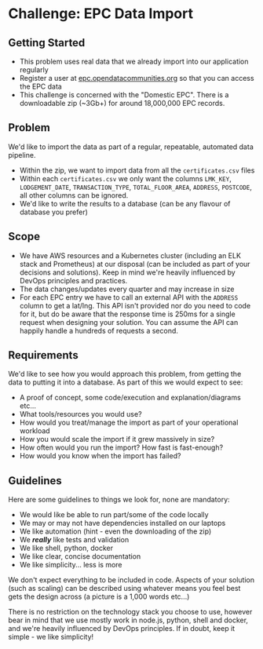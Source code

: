 # Challenge: EPC Data Import

## Getting Started

- This problem uses real data that we already import into our application regularly
- Register a user at [epc.opendatacommunities.org](https://epc.opendatacommunities.org/#register) so that you can access the EPC data
- This challenge is concerned with the "Domestic EPC". There is a downloadable zip (~3Gb+) for around 18,000,000 EPC records.

## Problem

We'd like to import the data as part of a regular, repeatable, automated data pipeline.

- Within the zip, we want to import data from all the `certificates.csv` files
- Within each `certificates.csv` we only want the columns `LMK_KEY`, `LODGEMENT_DATE`, `TRANSACTION_TYPE`, `TOTAL_FLOOR_AREA`, `ADDRESS`, `POSTCODE`, all other columns can be ignored.
- We'd like to write the results to a database (can be any flavour of database you prefer)

## Scope

- We have AWS resources and a Kubernetes cluster (including an ELK stack and Prometheus) at our disposal (can be included as part of your decisions and solutions). Keep in mind we're heavily influenced by DevOps principles and practices. 
- The data changes/updates every quarter and may increase in size
- For each EPC entry we have to call an external API with the `ADDRESS` column to get a lat/lng. This API isn't provided nor do you need to code for it, but do be aware that the response time is 250ms for a single request when designing your solution. You can assume the API can happily handle a hundreds of requests a second.

## Requirements

We'd like to see how you would approach this problem, from getting the data to putting it into a database. As part of this we would expect to see:

- A proof of concept, some code/execution and explanation/diagrams etc...
- What tools/resources you would use?
- How would you treat/manage the import as part of your operational workload
- How you would scale the import if it grew massively in size?
- How often would you run the import? How fast is fast-enough?
- How would you know when the import has failed?

## Guidelines

Here are some guidelines to things we look for, none are mandatory:

- We would like be able to run part/some of the code locally
- We may or may not have dependencies installed on our laptops
- We like automation (hint - even the downloading of the zip)
- We __*really*__ like tests and validation
- We like shell, python, docker
- We like clear, concise documentation
- We like simplicity... less is more

We don't expect everything to be included in code. Aspects of your solution (such as scaling) can be described using whatever means you feel best gets the design across (a picture is a 1,000 words etc...)

There is no restriction on the technology stack you choose to use, however bear in mind that we use mostly work in node.js, python, shell and docker, and we're heavily influenced by DevOps principles. If in doubt, keep it simple - we like simplicity!
